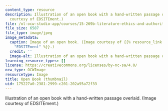 ```yaml
---
content_type: resource
description: Illustration of an open book with a hand-written passage overlaid. (Image
  courtesy of EDSITEment.)
file: /ol-ocw-studio-app/courses/15-269b-literature-ethics-and-authority-fall-2002/175227a023812999c201202a95a72f33_15-269bf02-th.jpg
file_size: 6587
file_type: image/jpeg
image_metadata:
  caption: Image of an open book. (Image courtesy of {{% resource_link "e850d75b-5a85-4173-b860-b1d36ef98feb"
    "EDSITEment" %}}.)
  credit: ''
  image-alt: Illustration of an open book with a hand-written passage overlaid.
learning_resource_types: []
license: https://creativecommons.org/licenses/by-nc-sa/4.0/
ocw_type: OCWImage
resourcetype: Image
title: Open Book (thumbnail)
uid: 175227a0-2381-2999-c201-202a95a72f33
---
```

Illustration of an open book with a hand-written passage overlaid. (Image courtesy of EDSITEment.)